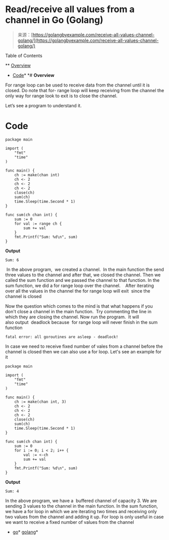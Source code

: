 <!--yml
category: 未分类
date: 2024-10-13 06:24:46
-->

# Read/receive all values from a channel in Go (Golang)

> 来源：[https://golangbyexample.com/receive-all-values-channel-golang/](https://golangbyexample.com/receive-all-values-channel-golang/)

Table of Contents

 **   [Overview](#Overview "Overview")
*   [Code](#Code "Code")*  *# **Overview**

For range loop can be used to receive data from the channel until it is closed. Do note that for- range loop will keep receiving from the channel the only way for range look to exit is to close the channel.

Let’s see a program to understand it.

# **Code**

```
package main

import (
	"fmt"
	"time"
)

func main() {
	ch := make(chan int)
	ch <- 2
	ch <- 2
	ch <- 2
	close(ch)
	sum(ch)
	time.Sleep(time.Second * 1)
}

func sum(ch chan int) {
	sum := 0
	for val := range ch {
		sum += val
	}
	fmt.Printf("Sum: %d\n", sum)
}
```

**Output**

```
Sum: 6
```

 In the above program,  we created a channel.  In the main function the send three values to the channel and after that, we closed the channel. Then we called the sum function and we passed the channel to that function. In the sum function, we did a for range loop over the channel.    After iterating over all the values in the channel the for range loop will exit  since the channel is closed

Now the question which comes to the mind is that what happens if you don't close a channel in the main function.  Try commenting the line in which they are closing the channel. Now run the program.  It will also output  deadlock because  for range loop will never finish in the sum function

```
fatal error: all goroutines are asleep - deadlock!
```

In case we need to receive fixed number of vales from a channel before the channel is closed then we can also use a for loop. Let's see an example for it

```
package main

import (
    "fmt"
    "time"
)

func main() {
    ch := make(chan int, 3)
    ch <- 2
    ch <- 2
    ch <- 2
    close(ch)
    sum(ch)
    time.Sleep(time.Second * 1)
}

func sum(ch chan int) {
    sum := 0
    for i := 0; i < 2; i++ {
        val := <-ch
        sum += val
    }
    fmt.Printf("Sum: %d\n", sum)
}
```

**Output**

```
Sum: 4
```

In the above program, we have a  buffered channel of capacity 3\. We are sending 3 values to the channel in the main function. In the sum function, we have a for loop in which we are iterating two times and receiving only two values from the channel and adding it up. For loop is only useful in case we want to receive a fixed number of values from the channel

*   [go](https://golangbyexample.com/tag/go/)*   [golang](https://golangbyexample.com/tag/golang/)*